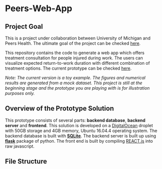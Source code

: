 # Peers-Web-App
## Project Goal
This is a project under collaboration between University of Michigan and Peers Health. The ultimate goal of the project can be checked [here](https://www.peershealth.com/university-of-michigan-rtw-intelligent-learning-research/).

This repository contains the code to generate a web app which offers treatment consultation for people injured during work. The users can visualize expected return-to-work duration with different combination of treatment options. The current prototype can be checked [here](https://notebooks.umichpeers.org). 

*Note: The current version is a toy example. The figures and numerical results are generated from a mock dataset. This project is still at the beginning stage and the prototype you are playing with is for illustration purposes only.*
## Overview of the Prototype Solution
This prototype consists of several parts: **backend database**, **backend server** and **frontend**. This solution is developed on a [DigitalOcean](https://www.digitalocean.com/) droplet with 50GB storage and 4GB memory, Ubuntu 16.04.4 operating system. The backend database is built with [**SQLite**](https://www.sqlite.org/index.html). The backend server is built up using [**flask**](http://flask.pocoo.org/) package of python. The front end is built by compiling [REACT.js](https://reactjs.org/) into raw javascript.
## File Structure
